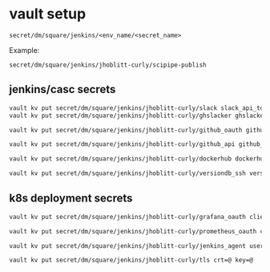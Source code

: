 vault setup
===

    secret/dm/square/jenkins/<env_name/<secret_name>

Example:

    secret/dm/square/jenkins/jhoblitt-curly/scipipe-publish

jenkins/casc secrets
---

```bash
vault kv put secret/dm/square/jenkins/jhoblitt-curly/slack slack_api_token=
vault kv put secret/dm/square/jenkins/jhoblitt-curly/ghslacker ghslacker_user= ghslacker_pass=

vault kv put secret/dm/square/jenkins/jhoblitt-curly/github_oauth github_oauth_client_id= github_oauth_client_secret=

vault kv put secret/dm/square/jenkins/jhoblitt-curly/github_api github_api_token=

vault kv put secret/dm/square/jenkins/jhoblitt-curly/dockerhub dockerhub_user= dockerhub_pass=

vault kv put secret/dm/square/jenkins/jhoblitt-curly/versiondb_ssh versiondb_ssh_private_key=@ssh_private_key versiondb_ssh_public_key=@ssh_public_key
```

k8s deployment secrets
---

```bash
vault kv put secret/dm/square/jenkins/jhoblitt-curly/grafana_oauth client_id= client_secret=

vault kv put secret/dm/square/jenkins/jhoblitt-curly/prometheus_oauth client_id= client_secret=

vault kv put secret/dm/square/jenkins/jhoblitt-curly/jenkins_agent user= pass=

vault kv put secret/dm/square/jenkins/jhoblitt-curly/tls crt=@ key=@
```
